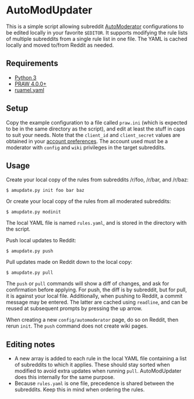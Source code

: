 AutoModUpdater
==============

This is a simple script allowing subreddit [AutoModerator](https://www.reddit.com/r/AutoModerator/) configurations to be edited locally in your favorite `$EDITOR`. It supports modifying the rule lists of multiple subreddits from a single rule list in one file. The YAML is cached locally and moved to/from Reddit as needed.

Requirements
------------

 * [Python 3](https://www.python.org/)
 * [PRAW 4.0.0+](https://praw.readthedocs.io/en/latest/index.html)
 * [ruamel.yaml](https://yaml.readthedocs.io/en/latest/index.html)

Setup
-----

Copy the example configuration to a file called `praw.ini` (which is expected to be in the same directory as the script), and edit at least the stuff in caps to suit your needs. Note that the `client_id` and `client_secret` values are obtained in your [account preferences](https://github.com/reddit/reddit/wiki/OAuth2-Quick-Start-Example#first-steps). The account used must be a moderator with `config` and `wiki` privileges in the target subreddits.

Usage
-----

Create your local copy of the rules from subreddits /r/foo, /r/bar, and /r/baz:

    $ amupdate.py init foo bar baz

Or create your local copy of the rules from all moderated subreddits:

    $ amupdate.py modinit

The local YAML file is named `rules.yaml`, and is stored in the directory with the script.

Push local updates to Reddit:

    $ amupdate.py push

Pull updates made on Reddit down to the local copy:

    $ amupdate.py pull

The `push` or `pull` commands will show a diff of changes, and ask for confirmation before applying. For push, the diff is by subreddit, but for pull, it is against your local file. Additionally, when pushing to Reddit, a commit message may be entered. The latter are cached using `readline`, and can be reused at subsequent prompts by pressing the up arrow.

When creating a new `config/automoderator` page, do so on Reddit, then rerun `init`. The `push` command does not create wiki pages.

Editing notes
-------------

* A new array is added to each rule in the local YAML file containing a list of subreddits to which it applies. These should stay sorted when modified to avoid extra updates when running `pull`. AutoModUpdater does this internally for the same purpose.
* Because `rules.yaml` is one file, precedence is shared between the subreddits. Keep this in mind when ordering the rules.
